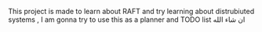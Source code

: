 This project is made to learn about RAFT and try learning about distrubiuted systems , I am gonna try to use this as a planner and TODO list ان شاء الله